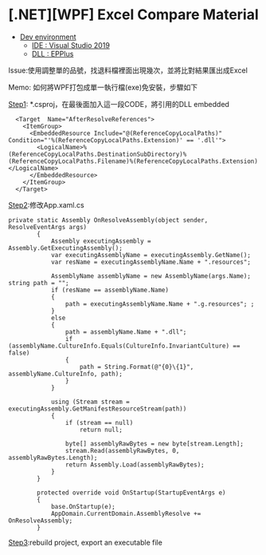 # [.NET][WPF] Excel Compare Material
  
*   [Dev environment](#)
    * [IDE : Visual Studio 2019](#)
    * [DLL : EPPlus](#)
  
Issue:使用調整單的品號，找退料檔裡面出現幾次，並將比對結果匯出成Excel

Memo: 如何將WPF打包成單一執行檔(exe)免安裝，步驟如下

[Step1](#AfterResolveReferences):   *.csproj，在最後面加入這一段CODE，將引用的DLL embedded

```
  <Target  Name="AfterResolveReferences">
    <ItemGroup>
      <EmbeddedResource Include="@(ReferenceCopyLocalPaths)" Condition="'%(ReferenceCopyLocalPaths.Extension)' == '.dll'">
        <LogicalName>%(ReferenceCopyLocalPaths.DestinationSubDirectory)%(ReferenceCopyLocalPaths.Filename)%(ReferenceCopyLocalPaths.Extension)</LogicalName>
      </EmbeddedResource>
    </ItemGroup>
  </Target>
```
[Step2](#OnResolveAssembly):修改App.xaml.cs
```
private static Assembly OnResolveAssembly(object sender, ResolveEventArgs args)
        {
            Assembly executingAssembly = Assembly.GetExecutingAssembly();
            var executingAssemblyName = executingAssembly.GetName();
            var resName = executingAssemblyName.Name + ".resources";

            AssemblyName assemblyName = new AssemblyName(args.Name); string path = "";
            if (resName == assemblyName.Name)
            {
                path = executingAssemblyName.Name + ".g.resources"; ;
            }
            else
            {
                path = assemblyName.Name + ".dll";
                if (assemblyName.CultureInfo.Equals(CultureInfo.InvariantCulture) == false)
                {
                    path = String.Format(@"{0}\{1}", assemblyName.CultureInfo, path);
                }
            }

            using (Stream stream = executingAssembly.GetManifestResourceStream(path))
            {
                if (stream == null)
                    return null;

                byte[] assemblyRawBytes = new byte[stream.Length];
                stream.Read(assemblyRawBytes, 0, assemblyRawBytes.Length);
                return Assembly.Load(assemblyRawBytes);
            }
        }

        protected override void OnStartup(StartupEventArgs e)
        {
            base.OnStartup(e);
            AppDomain.CurrentDomain.AssemblyResolve += OnResolveAssembly;
        }
```
[Step3](#bulid):rebuild project, export an executable file


